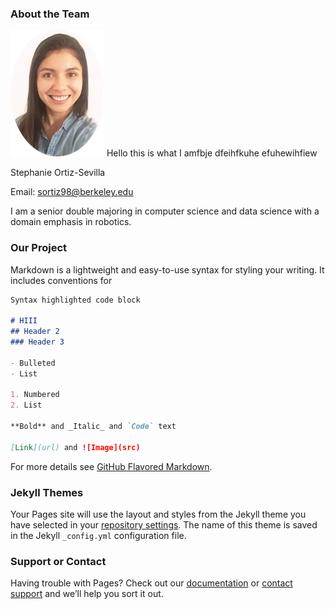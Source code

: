 ### About the Team

![Image](bio-photo.PNG) Hello this is what I amfbje dfeihfkuhe efuhewihfiew

Stephanie Ortiz-Sevilla

Email: sortiz98@berkeley.edu

I am a senior double majoring in computer science and data science with a domain emphasis in robotics.


### Our Project

Markdown is a lightweight and easy-to-use syntax for styling your writing. It includes conventions for

```markdown
Syntax highlighted code block

# HIII
## Header 2
### Header 3

- Bulleted
- List

1. Numbered
2. List

**Bold** and _Italic_ and `Code` text

[Link](url) and ![Image](src)
```

For more details see [GitHub Flavored Markdown](https://guides.github.com/features/mastering-markdown/).

### Jekyll Themes

Your Pages site will use the layout and styles from the Jekyll theme you have selected in your [repository settings](https://github.com/sortiz98/ee106b-final-project/settings). The name of this theme is saved in the Jekyll `_config.yml` configuration file.

### Support or Contact

Having trouble with Pages? Check out our [documentation](https://help.github.com/categories/github-pages-basics/) or [contact support](https://github.com/contact) and we’ll help you sort it out.
